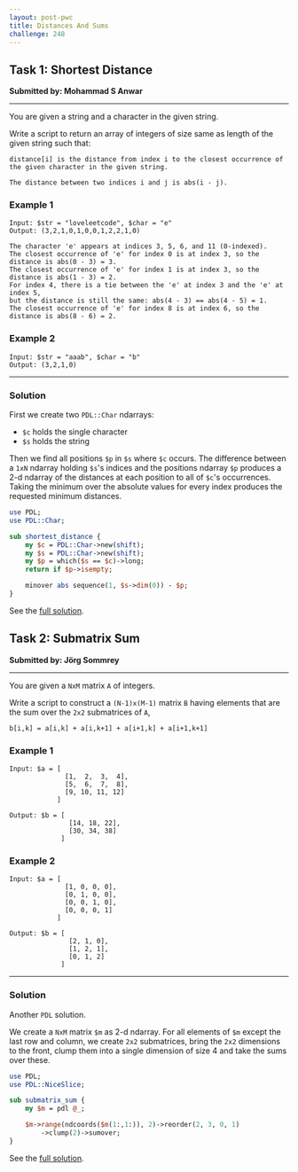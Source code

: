 ```yaml
---
layout: post-pwc
title: Distances And Sums
challenge: 248
---
```


## Task 1: Shortest Distance
**Submitted by: Mohammad S Anwar**

---
You are given a string and a character in the given string.

Write a script to return an array of integers of size same as length of the given string such that:
```
distance[i] is the distance from index i to the closest occurrence of
the given character in the given string.

The distance between two indices i and j is abs(i - j).
```
### Example 1
```
Input: $str = "loveleetcode", $char = "e"
Output: (3,2,1,0,1,0,0,1,2,2,1,0)

The character 'e' appears at indices 3, 5, 6, and 11 (0-indexed).
The closest occurrence of 'e' for index 0 is at index 3, so the distance is abs(0 - 3) = 3.
The closest occurrence of 'e' for index 1 is at index 3, so the distance is abs(1 - 3) = 2.
For index 4, there is a tie between the 'e' at index 3 and the 'e' at index 5,
but the distance is still the same: abs(4 - 3) == abs(4 - 5) = 1.
The closest occurrence of 'e' for index 8 is at index 6, so the distance is abs(8 - 6) = 2.
```
### Example 2
```
Input: $str = "aaab", $char = "b"
Output: (3,2,1,0)
```
---
### Solution
First we create two `PDL::Char` ndarrays:
 
 * `$c` holds the single character  
 * `$s` holds the string  

Then we find all positions `$p` in `$s` where `$c` occurs.
The difference between a `1xN` ndarray holding `$s`'s indices and the positions ndarray `$p` produces a 2-d ndarray of the distances at each position to all of `$c`'s occurrences.
Taking the minimum over the absolute values for every index produces the requested minimum distances.
```perl
use PDL;
use PDL::Char;

sub shortest_distance {
    my $c = PDL::Char->new(shift);
    my $s = PDL::Char->new(shift);
    my $p = which($s == $c)->long;
    return if $p->isempty;

	minover abs sequence(1, $s->dim(0)) - $p;
}
```
See the [full solution](https://github.com/manwar/perlweeklychallenge-club/blob/master/challenge-248/jo-37/perl/ch-1.pl).
## Task 2: Submatrix Sum
**Submitted by: Jörg Sommrey**

---
You are given a `NxM` matrix `A` of integers.

Write a script to construct a `(N-1)x(M-1)` matrix `B` having elements that are the sum over the `2x2` submatrices of `A`,

```
b[i,k] = a[i,k] + a[i,k+1] + a[i+1,k] + a[i+1,k+1]
```
### Example 1
```
Input: $a = [
              [1,  2,  3,  4],
              [5,  6,  7,  8],
              [9, 10, 11, 12]
            ]

Output: $b = [
               [14, 18, 22],
               [30, 34, 38]
             ]
```
### Example 2
```
Input: $a = [
              [1, 0, 0, 0],
              [0, 1, 0, 0],
              [0, 0, 1, 0],
              [0, 0, 0, 1]
            ]

Output: $b = [
               [2, 1, 0],
               [1, 2, 1],
               [0, 1, 2]
             ]
```
---
### Solution
Another `PDL` solution.

We create a `NxM` matrix `$m` as 2-d ndarray.
For all elements of `$m` except the last row and column, we create `2x2` submatrices, bring the `2x2` dimensions to the front, clump them into a single dimension of size 4 and take the sums over these.
```perl
use PDL;
use PDL::NiceSlice;

sub submatrix_sum {
	my $m = pdl @_;

    $m->range(ndcoords($m(1:,1:)), 2)->reorder(2, 3, 0, 1)
        ->clump(2)->sumover;
}
```
See the [full solution](https://github.com/manwar/perlweeklychallenge-club/blob/master/challenge-248/jo-37/perl/ch-2.pl).
